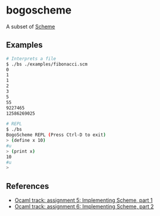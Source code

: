 # bogoscheme

A subset of [Scheme](https://www.gnu.org/software/mit-scheme/)

## Examples

```bash
# Interprets a file
$ ./bs ./examples/fibonacci.scm
0
1
1
2
3
5
55
9227465
12586269025

# REPL
$ ./bs
BogoScheme REPL (Press Ctrl-D to exit)
> (define x 10)
#u
> (print x)
10
#u
>
```

## References

- [Ocaml track: assignment 5: Implementing Scheme, part 1](http://courses.cms.caltech.edu/cs11/material/ocaml/lab5/lab5.html)
- [Ocaml track: assignment 6: Implementing Scheme, part 2](http://courses.cms.caltech.edu/cs11/material/ocaml/lab6/lab6.html)
